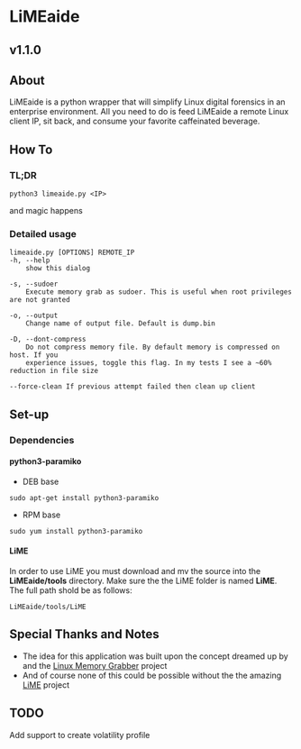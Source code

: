 # LiMEaide
## v1.1.0
## About
LiMEaide is a python wrapper that will simplify Linux digital forensics in an enterprise environment. All you need to do is feed LiMEaide a remote Linux client IP, sit back, and consume your favorite caffeinated beverage.

## How To
### TL;DR
```
python3 limeaide.py <IP>
```
and magic happens

### Detailed usage
```
limeaide.py [OPTIONS] REMOTE_IP
-h, --help
    show this dialog

-s, --sudoer
    Execute memory grab as sudoer. This is useful when root privileges are not granted

-o, --output
    Change name of output file. Default is dump.bin

-D, --dont-compress
    Do not compress memory file. By default memory is compressed on host. If you
    experience issues, toggle this flag. In my tests I see a ~60% reduction in file size

--force-clean If previous attempt failed then clean up client
```

## Set-up
### Dependencies
#### python3-paramiko
- DEB base
```
sudo apt-get install python3-paramiko
```

- RPM base
```
sudo yum install python3-paramiko
```
#### LiME
In order to use LiME you must download and mv the source into the **LiMEaide/tools** directory. Make sure the the LiME folder is named **LiME**. The full path shold be as follows:
```
LiMEaide/tools/LiME
```

## Special Thanks and Notes
* The idea for this application was built upon the concept dreamed up by and the [Linux Memory Grabber](https://github.com/halpomeranz/lmg) project
* And of course none of this could be possible without the the amazing [LiME](https://github.com/504ensicsLabs/LiME) project

## TODO
Add support to create volatility profile
